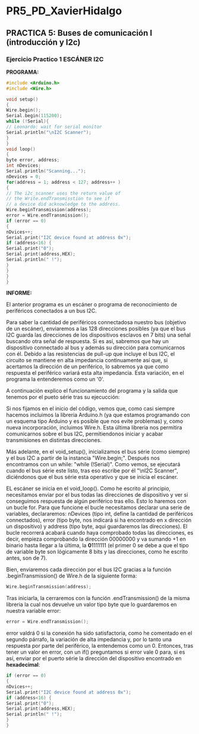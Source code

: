 # PR5_PD_XavierHidalgo

## PRACTICA 5:  Buses de comunicación I (introducción y I2c)

### Ejercicio Practico 1 ESCÁNER I2C

**PROGRAMA:**

``` cpp
#include <Arduino.h>
#include <Wire.h>

void setup()
{
Wire.begin();
Serial.begin(115200);
while (!Serial){
// Leonardo: wait for serial monitor
Serial.println("\nI2C Scanner");
}
}
void loop()
{
byte error, address;
int nDevices;
Serial.println("Scanning...");
nDevices = 0;
for(address = 1; address < 127; address++ )
{
// The i2c_scanner uses the return value of
// the Write.endTransmisstion to see if
// a device did acknowledge to the address.
Wire.beginTransmission(address);
error = Wire.endTransmission();
if (error == 0)
{
nDvices++;
Serial.print("I2C device found at address 0x");
if (address<16) {
Serial.print("0");
Serial.print(address,HEX);
Serial.println(" !");
}
}
}
}
```
**INFORME:**

El anterior programa es un escáner o programa de reconocimiento de periféricos conectados a un bus I2C. 

Para saber la cantidad de periféricos connectadosa nuestro bus (objetivo de un escáner), enviaremos a las 128 direcciones posibles (ya que el bus I2C guarda las direcciones de los dispositivos esclavos en 7 bits) una señal buscando otra señal de respuesta. Si es así, sabremos que hay un dispositivo connectado al bus y además su dirección para comunicarnos con él. Debido a las resistencias de pull-up que incluye el bus I2C, el circuito se mantiene en alta impedancia continuamente así que, si acertamos la dirección de un periférico, lo sabremos ya que como respuesta el periférico variará esta alta impedancia. Esta variación, en el programa la entenderemos como un '0'.

A continuación explico el funcionamiento del programa y la salida que tenemos por el pueto série tras su ejecucción:

Si nos fijamos en el inicio del código, vemos que, como casi siempre hacemos incluimos la libreria Arduino.h (ya que estamos programando con un esquema tipo Arduino y es posible que nos evite problemas) y, como nueva incorporación, incluimos Wire.h. Esta última libreria nos permitira comunicarnos sobre el bus I2C, permitiendonos iniciar y acabar transmisiones en distintas direcciones.

Más adelante, en el void_setup(), inicializamos el bus série (como siempre) y el bus I2C a partir de la instancia "Wire.begin;". Después nos encontramos con un while: "while (!Serial)". Como vemos, se ejecutará cuando el bus série este listo, tras eso escribe por él "\nI2C Scanner", diciéndonos que el bus série esta operativo y que se inicia el escáner.

EL escáner se inicia en el void_loop(). Como he escrito al principio, necesitamos enviar por el bus todas las direcciones de dispositivo y ver si conseguimos respuesta de algún periférico tras ello. Esto lo haremos con un bucle for. Para que funcione el bucle necesitamos declarar una serie de variables, declararemos: nDevices (tipo int, define la cantidad de periféricos connectados), error (tipo byte, nos indicará si ha encontrado en x dirección un dispositivo) y address (tipo byte, aqui guardaremos las direcciones). El bucle recorrerá acabará cuando haya comprobado todas las direcciones, es decir, empieza comprobando la dirección 00000000 y va sumando +1 en binario hasta llegar a la última, la **0**1111111 (el primer 0 se debe a que el tipo de variable byte son lógicamente 8 bits y las direcciones, como he escrito antes, son de 7).

Bien, enviaremos cada dirección por el bus I2C gracias a la función .beginTransmission() de Wire.h de la siguiente forma:
``` cpp
Wire.beginTransmission(address);
```
Tras iniciarla, la cerraremos con la función .endTransmission() de la misma libreria la cual nos devuelve un valor tipo byte que lo guardaremos en nuestra variable error:
``` cpp
error = Wire.endTransmission();
```
error valdrá 0 si la conexión ha sido satisfactoria, como he comentado en el segundo párrafo, la variación de alta impedancia y, por lo tanto una respuesta por parte del periférico, la entendemos como un 0. Entonces, tras tener un valor en error, con un if() preguntamos si error vale 0 para, si es así, enviar por el puerto série la dirección del dispositivo encontrado en **hexadecimal**:
``` cpp
if (error == 0)
{
nDvices++;
Serial.print("I2C device found at address 0x");
if (address<16) {
Serial.print("0");
Serial.print(address,HEX);
Serial.println(" !");
}
}
```
